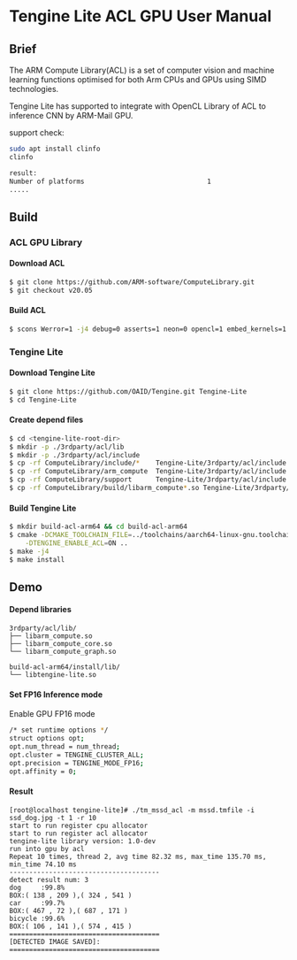 # Tengine Lite ACL GPU User Manual

## Brief

The ARM Compute Library(ACL) is a set of computer vision and machine learning functions optimised for both Arm CPUs and GPUs using SIMD technologies.

Tengine Lite has supported to integrate with OpenCL Library of ACL to inference CNN by ARM-Mail GPU.

support check:

```bash
sudo apt install clinfo
clinfo

result:
Number of platforms                               1
.....
```

## Build

### ACL GPU Library

#### Download ACL

```bash
$ git clone https://github.com/ARM-software/ComputeLibrary.git
$ git checkout v20.05
```

#### Build ACL 

```bash
$ scons Werror=1 -j4 debug=0 asserts=1 neon=0 opencl=1 embed_kernels=1 os=linux arch=arm64-v8a
```

### Tengine Lite

#### Download Tengine Lite

```bash
$ git clone https://github.com/OAID/Tengine.git Tengine-Lite
$ cd Tengine-Lite
```

#### Create depend files

```bash
$ cd <tengine-lite-root-dir>
$ mkdir -p ./3rdparty/acl/lib
$ mkdir -p ./3rdparty/acl/include
$ cp -rf ComputeLibrary/include/*    Tengine-Lite/3rdparty/acl/include
$ cp -rf ComputeLibrary/arm_compute  Tengine-Lite/3rdparty/acl/include
$ cp -rf ComputeLibrary/support      Tengine-Lite/3rdparty/acl/include
$ cp -rf ComputeLibrary/build/libarm_compute*.so Tengine-Lite/3rdparty/acl/lib/
```

#### Build Tengine Lite

```bash
$ mkdir build-acl-arm64 && cd build-acl-arm64
$ cmake -DCMAKE_TOOLCHAIN_FILE=../toolchains/aarch64-linux-gnu.toolchain.cmake \
	-DTENGINE_ENABLE_ACL=ON ..
$ make -j4
$ make install
```

## Demo

#### Depend libraries

```
3rdparty/acl/lib/
├── libarm_compute.so
├── libarm_compute_core.so
└── libarm_compute_graph.so

build-acl-arm64/install/lib/
└── libtengine-lite.so
```

#### Set FP16 Inference mode

Enable GPU FP16 mode

```bash
/* set runtime options */
struct options opt;
opt.num_thread = num_thread;
opt.cluster = TENGINE_CLUSTER_ALL;
opt.precision = TENGINE_MODE_FP16;
opt.affinity = 0;
```

#### Result

```
[root@localhost tengine-lite]# ./tm_mssd_acl -m mssd.tmfile -i ssd_dog.jpg -t 1 -r 10
start to run register cpu allocator
start to run register acl allocator
tengine-lite library version: 1.0-dev
run into gpu by acl
Repeat 10 times, thread 2, avg time 82.32 ms, max_time 135.70 ms, min_time 74.10 ms
--------------------------------------
detect result num: 3 
dog     :99.8%
BOX:( 138 , 209 ),( 324 , 541 )
car     :99.7%
BOX:( 467 , 72 ),( 687 , 171 )
bicycle :99.6%
BOX:( 106 , 141 ),( 574 , 415 )
======================================
[DETECTED IMAGE SAVED]:
======================================
```

